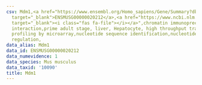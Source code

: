 ```yaml
---
csv: Mdm1,<a href="https://www.ensembl.org/Homo_sapiens/Gene/Summary?db=core;g=ENSMUSG00000020212"
  target="_blank">ENSMUSG00000020212</a>,<a href="https://www.ncbi.nlm.nih.gov/pubmed/23834426"
  target="_blank"><i class="fas fa-file"></i></a>",chromatin immunoprecipitation assay,direct
  interaction,prime adult stage, liver, Hepatocyte, high throughput transcription
  profiling by microarray,nucleotide sequence identification,nucleotide sequence identification,transcriptional
  regulation,
data_alias: Mdm1
data_id: ENSMUSG00000020212
data_numevidence: 1
data_species: Mus musculus
data_taxid: '10090'
title: Mdm1
---
```

